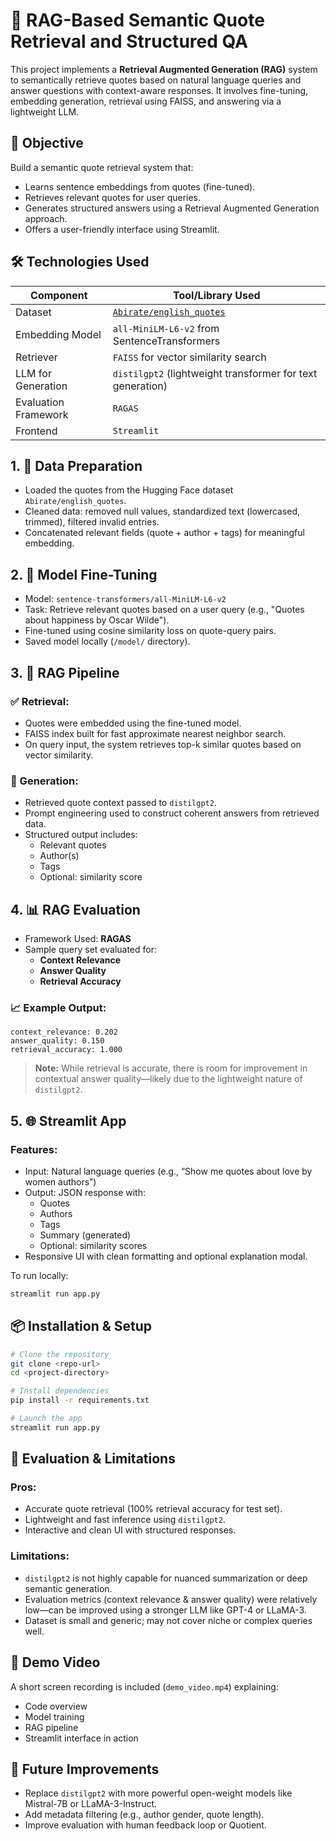 # 🧠 RAG-Based Semantic Quote Retrieval and Structured QA

This project implements a **Retrieval Augmented Generation (RAG)** system to semantically retrieve quotes based on natural language queries and answer questions with context-aware responses. It involves fine-tuning, embedding generation, retrieval using FAISS, and answering via a lightweight LLM.

## 📌 Objective

Build a semantic quote retrieval system that:
- Learns sentence embeddings from quotes (fine-tuned).
- Retrieves relevant quotes for user queries.
- Generates structured answers using a Retrieval Augmented Generation approach.
- Offers a user-friendly interface using Streamlit.


## 🛠️ Technologies Used

| Component               | Tool/Library Used                        
|------------------------|-------------------------------------------------------------------------------------|
| Dataset                | [`Abirate/english_quotes`](https://huggingface.co/datasets/Abirate/english_quotes)  |
| Embedding Model        | `all-MiniLM-L6-v2` from SentenceTransformers                                        |
| Retriever              | `FAISS` for vector similarity search                                                |
| LLM for Generation     | `distilgpt2` (lightweight transformer for text generation)                          |
| Evaluation Framework   | `RAGAS`                                                                             |
| Frontend               | `Streamlit`                                                                         |

## 1. 🧹 Data Preparation

- Loaded the quotes from the Hugging Face dataset `Abirate/english_quotes`.
- Cleaned data: removed null values, standardized text (lowercased, trimmed), filtered invalid entries.
- Concatenated relevant fields (quote + author + tags) for meaningful embedding.

## 2. 🧠 Model Fine-Tuning

- Model: `sentence-transformers/all-MiniLM-L6-v2`
- Task: Retrieve relevant quotes based on a user query (e.g., "Quotes about happiness by Oscar Wilde").
- Fine-tuned using cosine similarity loss on quote-query pairs.
- Saved model locally (`/model/` directory).

## 3. 🔁 RAG Pipeline

### ✅ Retrieval:
- Quotes were embedded using the fine-tuned model.
- FAISS index built for fast approximate nearest neighbor search.
- On query input, the system retrieves top-k similar quotes based on vector similarity.

### 💬 Generation:
- Retrieved quote context passed to `distilgpt2`.
- Prompt engineering used to construct coherent answers from retrieved data.
- Structured output includes:
  - Relevant quotes
  - Author(s)
  - Tags
  - Optional: similarity score

## 4. 📊 RAG Evaluation

- Framework Used: **RAGAS**
- Sample query set evaluated for:
  - **Context Relevance**
  - **Answer Quality**
  - **Retrieval Accuracy**

### 📈 Example Output:
```
context_relevance: 0.202
answer_quality: 0.150
retrieval_accuracy: 1.000
```

> **Note:** While retrieval is accurate, there is room for improvement in contextual answer quality—likely due to the lightweight nature of `distilgpt2`.

## 5. 🌐 Streamlit App

### Features:
- Input: Natural language queries (e.g., “Show me quotes about love by women authors”)
- Output: JSON response with:
  - Quotes
  - Authors
  - Tags
  - Summary (generated)
  - Optional: similarity scores
- Responsive UI with clean formatting and optional explanation modal.

To run locally:

```bash
streamlit run app.py
```

## 📦 Installation & Setup

```bash
# Clone the repository
git clone <repo-url>
cd <project-directory>

# Install dependencies
pip install -r requirements.txt

# Launch the app
streamlit run app.py
```

## 🧪 Evaluation & Limitations

### Pros:
- Accurate quote retrieval (100% retrieval accuracy for test set).
- Lightweight and fast inference using `distilgpt2`.
- Interactive and clean UI with structured responses.

### Limitations:
- `distilgpt2` is not highly capable for nuanced summarization or deep semantic generation.
- Evaluation metrics (context relevance & answer quality) were relatively low—can be improved using a stronger LLM like GPT-4 or LLaMA-3.
- Dataset is small and generic; may not cover niche or complex queries well.

## 🎥 Demo Video

A short screen recording is included (`demo_video.mp4`) explaining:
- Code overview
- Model training
- RAG pipeline
- Streamlit interface in action


## 📌 Future Improvements

- Replace `distilgpt2` with more powerful open-weight models like Mistral-7B or LLaMA-3-Instruct.
- Add metadata filtering (e.g., author gender, quote length).
- Improve evaluation with human feedback loop or Quotient.

